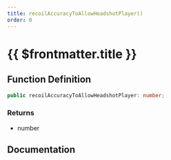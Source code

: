 ```yaml
---
title: recoilAccuracyToAllowHeadshotPlayer()
order: 0
---
```


# {{ $frontmatter.title }}

## Function Definition

```ts
public recoilAccuracyToAllowHeadshotPlayer: number;
```

### Returns

* number

## Documentation

<!--@include: ./parts/recoilAccuracyToAllowHeadshotPlayer.md-->
